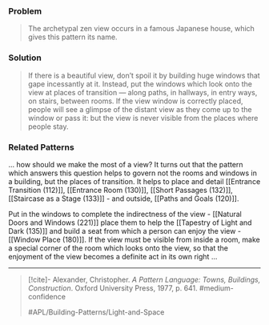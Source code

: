 ### Problem
>The archetypal zen view occurs in a famous Japanese house, which gives this pattern its name.

### Solution
>If there is a beautiful view, don’t spoil it by building huge windows that gape incessantly at it. Instead, put the windows which look onto the view at places of transition — along paths, in hallways, in entry ways, on stairs, between rooms.
>If the view window is correctly placed, people will see a glimpse of the distant view as they come up to the window or pass it: but the view is never visible from the places where people stay.

### Related Patterns
... how should we make the most of a view? It turns out that the pattern which answers this question helps to govern not the rooms and windows in a building, but the places of transition. It helps to place and detail [[Entrance Transition (112)]], [[Entrance Room (130)]], [[Short Passages (132)]], [[Staircase as a Stage (133)]] - and outside, [[Paths and Goals (120)]].

Put in the windows to complete the indirectness of the view - [[Natural Doors and Windows (221)]] place them to help the [[Tapestry of Light and Dark (135)]] and build a seat from which a person can enjoy the view - [[Window Place (180)]]. If the view must be visible from inside a room, make a special corner of the room which looks onto the view, so that the enjoyment of the view becomes a definite act in its own right ...

---

> [!cite]- Alexander, Christopher. _A Pattern Language: Towns, Buildings, Construction_. Oxford University Press, 1977, p. 641.
> #medium-confidence
>
> #APL/Building-Patterns/Light-and-Space
